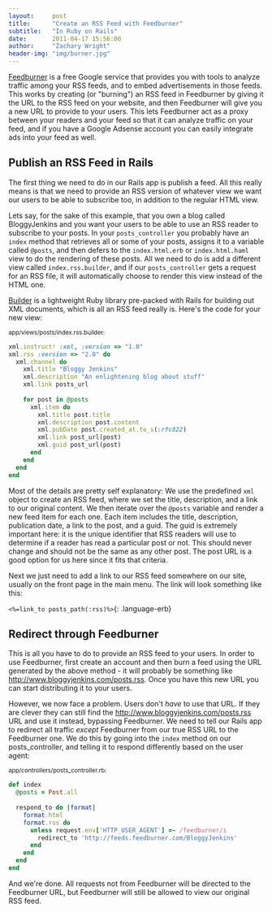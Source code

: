```yaml
---
layout:     post
title:      "Create an RSS Feed with Feedburner"
subtitle:   "In Ruby on Rails"
date:       2011-04-17 15:56:00
author:     "Zachary Wright"
header-img: "img/burner.jpg"
---
```

[Feedburner](http://feedburner.google.com) is a free Google service that provides you with tools to analyze traffic among your RSS feeds, and to embed advertisements in those feeds. This works by creating (or "burning") an RSS feed in Feedburner by giving it the URL to the RSS feed on your website, and then Feedburner will give you a new URL to provide to your users. This lets Feedburner act as a proxy between your readers and your feed so that it can analyze traffic on your feed, and if you have a Google Adsense account you can easily integrate ads into your feed as well.

Publish an RSS Feed in Rails
----------------------------

The first thing we need to do in our Rails app is publish a feed. All this really means is that we need to provide an RSS version of whatever view we want our users to be able to subscribe too, in addition to the regular HTML view. 

Lets say, for the sake of this example, that you own a blog called BloggyJenkins and you want your users to be able to use an RSS reader to subscribe to your posts. In your `posts_controller` you probably have an `index` method that retrieves all or some of your posts, assigns it to a variable called `@posts`, and then defers to the `index.html.erb` or `index.html.haml` view to do the rendering of these posts. All we need to do is add a different view called `index.rss.builder`, and if our `posts_controller` gets a request for an RSS file, it will automatically choose to render this view instead of the HTML one.

[Builder](http://builder.rubyforge.org/) is a lightweight Ruby library pre-packed with Rails for building out XML documents, which is all an RSS feed really is. Here's the code for your new view:

<span class="text-muted"><small>app/views/posts/index.rss.builder:</small></span>

~~~ ruby
xml.instruct! :xml, :version => "1.0" 
xml.rss :version => "2.0" do
  xml.channel do
    xml.title "Bloggy Jenkins"
    xml.description "An enlightening blog about stuff"
    xml.link posts_url
 
    for post in @posts
      xml.item do
        xml.title post.title
        xml.description post.content
        xml.pubDate post.created_at.to_s(:rfc822)
        xml.link post_url(post)
        xml.guid post_url(post)
      end
    end
  end
end
~~~

Most of the details are pretty self explanatory: We use the predefined `xml` object to create an RSS feed, where we set the title, description, and a link to our original content. We then iterate over the `@posts` variable and render a new feed item for each one. Each item includes the title, description, publication date, a link to the post, and a guid. The guid is extremely important here: it is the unique identifier that RSS readers will use to determine if a reader has read a particular post or not. This should never change and should not be the same as any other post. The post URL is a good option for us here since it fits that criteria.

Next we just need to add a link to our RSS feed somewhere on our site, usually on the front page in the main menu. The link will look something like this:

`<%=link_to posts_path(:rss)%>`{: .language-erb}

Redirect through Feedburner
---------------------------

This is all you have to do to provide an RSS feed to your users. In order to use Feedburner, first create an account and then burn a feed using the URL generated by the above method - it will probably be something like http://www.bloggyjenkins.com/posts.rss. Once you have this new URL you can start distributing it to your users. 

However, we now face a problem. Users don't *have* to use that URL. If they are clever they can still find the http://www.bloggyjenkins.com/posts.rss URL and use it instead, bypassing Feedburner. We need to tell our Rails app to redirect all traffic *except* Feedburner from our true RSS URL to the Feedburner one. We do this by going into the `index` method on our posts_controller, and telling it to respond differently based on the user agent:


<span class="text-muted"><small>app/controllers/posts_controller.rb:</small></span>

~~~ ruby
def index
  @posts = Post.all
 
  respond_to do |format|
    format.html
    format.rss do
      unless request.env['HTTP_USER_AGENT'] =~ /feedburner/i
        redirect_to 'http://feeds.feedburner.com/BloggyJenkins'
      end
    end
  end
end
~~~

And we're done. All requests not from Feedburner will be directed to the Feedburner URL, but Feedburner will still be allowed to view our original RSS feed.